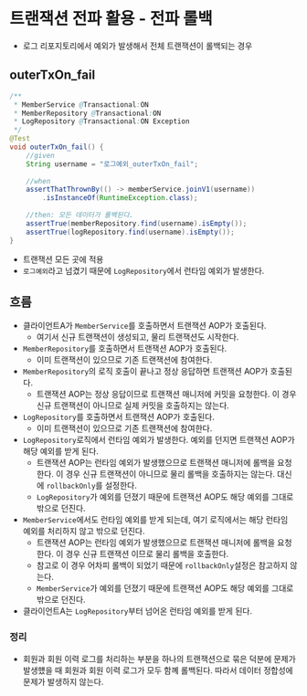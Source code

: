 # 트랜잭션 전파 활용 - 전파 롤백
- 로그 리포지토리에서 예외가 발생해서 전체 트랜잭션이 롤백되는 경우

## outerTxOn_fail
```java
/**
 * MemberService @Transactional:ON
 * MemberRepository @Transactional:ON
 * LogRepository @Transactional:ON Exception
 */
@Test
void outerTxOn_fail() {
    //given
    String username = "로그예외_outerTxOn_fail";
    
    //when
    assertThatThrownBy(() -> memberService.joinV1(username))
        .isInstanceOf(RuntimeException.class);
    
    //then: 모든 데이터가 롤백된다.
    assertTrue(memberRepository.find(username).isEmpty());
    assertTrue(logRepository.find(username).isEmpty());
}
```
- 트랜잭션 모든 곳에 적용
- `로그예외`라고 넘겼기 때문에 `LogRepository`에서 런타임 예외가 발생한다.

## 흐름
- 클라이언트A가 `MemberService`를 호출하면서 트랜잭션 AOP가 호출된다.
  - 여기서 신규 트랜잭션이 생성되고, 물리 트랜잭션도 시작한다.
- `MemberRepository`를 호출하면서 트랜잭션 AOP가 호출된다.
  - 이미 트랜잭션이 있으므로 기존 트랜잭션에 참여한다.
- `MemberRepository`의 로직 호출이 끝나고 정상 응답하면 트랜잭션 AOP가 호출된다.
  - 트랜잭션 AOP는 정상 응답이므로 트랜잭션 매니저에 커밋을 요청한다. 이 경우 신규 트랜잭션이 아니므로
    실제 커밋을 호출하지는 않는다.
- `LogRepository`를 호출하면서 트랜잭션 AOP가 호출된다.
  - 이미 트랜잭션이 있으므로 기존 트랜잭션에 참여한다.
- `LogRepository`로직에서 런타임 예외가 발생한다. 예외를 던지면 트랜잭션 AOP가 해당 예외를 받게 된다.
  - 트랜잭션 AOP는 런타임 예외가 발생했으므로 트랜잭션 매니저에 롤백을 요청한다. 이 경우 신규 트랜잭션이
    아니므로 물리 롤백을 호출하지는 않는다. 대신에 `rollbackOnly`를 설정한다.
  - `LogRepository`가 예외를 던졌기 때문에 트랜잭션 AOP도 해당 예외를 그대로 밖으로 던진다.
- `MemberService`에서도 런타임 예외를 받게 되는데, 여기 로직에서는 해당 런타임 예외를 처리하지 않고
밖으로 던진다.
  - 트랜잭션 AOP는 런타임 예외가 발생했으므로 트랜잭션 매니저에 롤백을 요청한다. 이 경우 신규 트랜잭션
    이므로 물리 롤백을 호출한다.
  - 참고로 이 경우 어차피 롤백이 되었기 때문에 `rollbackOnly`설정은 참고하지 않는다.
  - `MemberService`가 예외를 던졌기 때문에 트랜잭션 AOP도 해당 예외를 그대로 밖으로 던진다.
- 클라이언트A는 `LogRepository`부터 넘어온 런타임 예외를 받게 된다.

### 정리
- 회원과 회원 이력 로그를 처리하는 부분을 하나의 트랜잭션으로 묶은 덕분에 문제가 발생헀을 때 회원과
회원 이력 로그가 모두 함꼐 롤백된다. 따라서 데이터 정합성에 문제가 발생하지 않는다.
